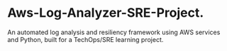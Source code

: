 # Aws-Log-Analyzer-SRE-Project.
An automated log analysis and resiliency framework using AWS services and Python, built for a TechOps/SRE learning project.
